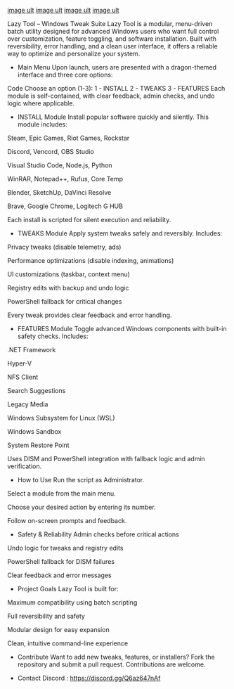 [image ult](https://github.com/lazytechno/LazY-Software-Tweks/blob/main/Main%20Menu.jpg?raw=true)
[image ult](https://github.com/lazytechno/LazY-Software-Tweks/blob/main/Intall%20Menu.jpg?raw=true)
[image ult](https://github.com/lazytechno/LazY-Software-Tweks/blob/main/Tweaks%20Menu.jpg?raw=true)
[image ult](https://github.com/lazytechno/LazY-Software-Tweks/blob/main/Features%20Menu.jpg?raw=true)

Lazy Tool – Windows Tweak Suite
Lazy Tool is a modular, menu-driven batch utility designed for advanced Windows users who want full control over customization, feature toggling, and software installation. Built with reversibility, error handling, and a clean user interface, it offers a reliable way to optimize and personalize your system.

- Main Menu
Upon launch, users are presented with a dragon-themed interface and three core options:

Code
Choose an option (1-3):
1 - INSTALL
2 - TWEAKS
3 - FEATURES
Each module is self-contained, with clear feedback, admin checks, and undo logic where applicable.

- INSTALL Module
Install popular software quickly and silently. This module includes:

Steam, Epic Games, Riot Games, Rockstar

Discord, Vencord, OBS Studio

Visual Studio Code, Node.js, Python

WinRAR, Notepad++, Rufus, Core Temp

Blender, SketchUp, DaVinci Resolve

Brave, Google Chrome, Logitech G HUB

Each install is scripted for silent execution and reliability.

- TWEAKS Module
Apply system tweaks safely and reversibly. Includes:

Privacy tweaks (disable telemetry, ads)

Performance optimizations (disable indexing, animations)

UI customizations (taskbar, context menu)

Registry edits with backup and undo logic

PowerShell fallback for critical changes

Every tweak provides clear feedback and error handling.

- FEATURES Module
Toggle advanced Windows components with built-in safety checks. Includes:

.NET Framework

Hyper-V

NFS Client

Search Suggestions

Legacy Media

Windows Subsystem for Linux (WSL)

Windows Sandbox

System Restore Point

Uses DISM and PowerShell integration with fallback logic and admin verification.

- How to Use
Run the script as Administrator.

Select a module from the main menu.

Choose your desired action by entering its number.

Follow on-screen prompts and feedback.

- Safety & Reliability
Admin checks before critical actions

Undo logic for tweaks and registry edits

PowerShell fallback for DISM failures

Clear feedback and error messages

- Project Goals
Lazy Tool is built for:

Maximum compatibility using batch scripting

Full reversibility and safety

Modular design for easy expansion

Clean, intuitive command-line experience

- Contribute
Want to add new tweaks, features, or installers? Fork the repository and submit a pull request. Contributions are welcome.

- Contact
Discord : https://discord.gg/Q6az647nAf
